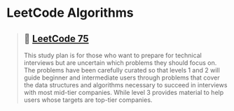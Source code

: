 # LeetCode Algorithms

> ## 🎯 [LeetCode 75](https://leetcode.com/study-plan/leetcode-75/?progress=xuxoyl5i)
>
> This study plan is for those who want to prepare for technical interviews but
> are uncertain which problems they should focus on. The problems have been
> carefully curated so that levels 1 and 2 will guide beginner and intermediate
> users through problems that cover the data structures and algorithms necessary
> to succeed in interviews with most mid-tier companies. While level 3 provides
> material to help users whose targets are top-tier companies.
